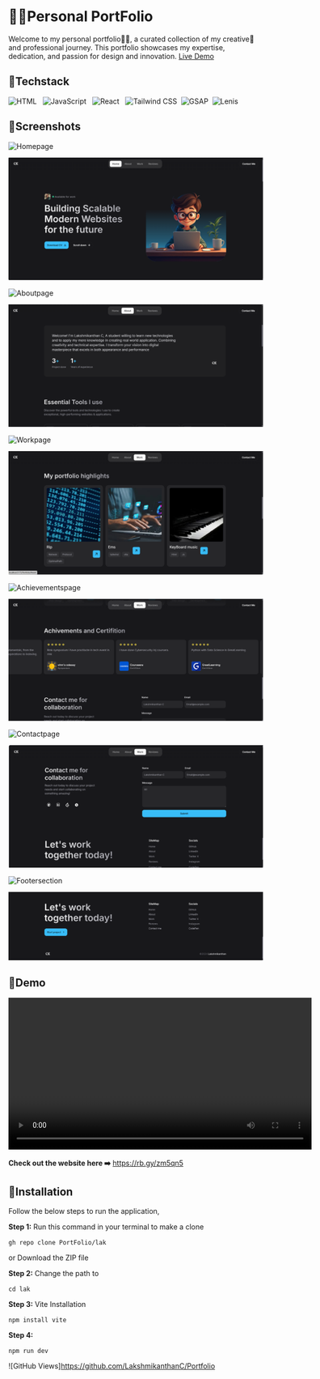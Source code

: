 
# 👨‍💻Personal PortFolio

Welcome to my personal portfolio👨‍💻, a curated collection of my creative🎨 and professional journey. This portfolio showcases my expertise, dedication, and passion for design and innovation. <a href="https://rb.gy/zm5qn5">Live Demo</a>

## 📌Techstack
![HTML](https://img.shields.io/badge/HTML-E34F26?style=flat&logo=html5&logoColor=white) &nbsp; ![JavaScript](https://img.shields.io/badge/JavaScript-F7DF1E?style=flat&logo=javascript&logoColor=black) &nbsp; ![React](https://img.shields.io/badge/React-61DAFB?style=flat&logo=react&logoColor=black) &nbsp; ![Tailwind CSS](https://img.shields.io/badge/Tailwind_CSS-38B2AC?style=flat&logo=tailwindcss&logoColor=white) &nbsp;![GSAP](https://img.shields.io/badge/GSAP-React-brightgreen?style=flat&logo=greensock) &nbsp;![Lenis](https://img.shields.io/badge/Lenis-blue?style=flat&logo=react)

## 📌Screenshots

![Homepage](https://img.shields.io/badge/Home&nbsp;page-%230078D4?style=flat&colorB=blue )

<img src="public/images/p1.png" alt="">


![Aboutpage](https://img.shields.io/badge/About&nbsp;page-%230078D4?style=flat&colorB=blue )

<img src="/public/images/About.png" alt="">


![Workpage](https://img.shields.io/badge/Work&nbsp;page-%230078D4?style=flat&colorB=blue)

<img src="public/images/Work.png" alt="">


![Achievementspage](https://img.shields.io/badge/Achievements&nbsp;&amp;&nbsp;Certifications&nbsp;page-%230078D4?style=flat&colorB=blue )

<img src="public/images/Achivements.png" alt="">

![Contactpage](https://img.shields.io/badge/Contact&nbsp;page-%230078D4?style=flat&colorB=blue)

<img src="public/images/Contact.png" alt="">


![Footersection](https://img.shields.io/badge/Footer&nbsp;section-%230078D4?style=flat&colorB=blue)

<img src="/public/images/Footer.png" alt="">

## 📌Demo

<video src="public/images/v1.mp4" alt="hi" controls width="600"></video>

**Check out the website here ➡️** https://rb.gy/zm5qn5

## 📌Installation

Follow the below steps to run the application,

**Step 1:** Run this command in your terminal to make a clone

```
gh repo clone PortFolio/lak
```
or 
Download the ZIP file

**Step 2:** Change the path to
```
cd lak
```
**Step 3:** Vite Installation
```
npm install vite
```
**Step 4:** 
```
npm run dev
```

![GitHub Views]https://github.com/LakshmikanthanC/Portfolio
